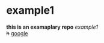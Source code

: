 # example1
**this is an examaplary repo**
_example1_\
~~h~~
[google](https://www.google.com"google")


